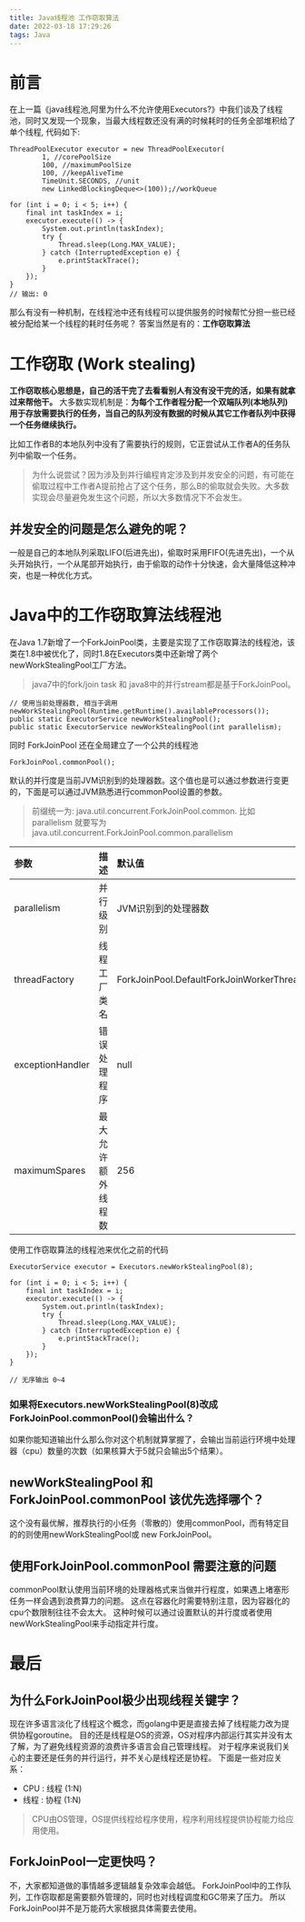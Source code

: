 ```yaml
---
title: Java线程池 工作窃取算法
date: 2022-03-18 17:29:26
tags: Java
---
```


# 前言

在上一篇《java线程池,阿里为什么不允许使用Executors?》中我们谈及了线程池，同时又发现一个现象，当最大线程数还没有满的时候耗时的任务全部堆积给了单个线程, 代码如下:

```
ThreadPoolExecutor executor = new ThreadPoolExecutor(
        1, //corePoolSize
        100, //maximumPoolSize
        100, //keepAliveTime
        TimeUnit.SECONDS, //unit
        new LinkedBlockingDeque<>(100));//workQueue

for (int i = 0; i < 5; i++) {
    final int taskIndex = i;
    executor.execute(() -> {
        System.out.println(taskIndex);
        try {
            Thread.sleep(Long.MAX_VALUE);
        } catch (InterruptedException e) {
            e.printStackTrace();
        }
    });
}
// 输出: 0
```

那么有没有一种机制，在线程池中还有线程可以提供服务的时候帮忙分担一些已经被分配给某一个线程的耗时任务呢？
答案当然是有的：**工作窃取算法**

# 工作窃取 (Work stealing)

**工作窃取核心思想是，自己的活干完了去看看别人有没有没干完的活，如果有就拿过来帮他干。**
大多数实现机制是：**为每个工作者程分配一个双端队列(本地队列)用于存放需要执行的任务，当自己的队列没有数据的时候从其它工作者队列中获得一个任务继续执行。**

比如工作者B的本地队列中没有了需要执行的规则，它正尝试从工作者A的任务队列中偷取一个任务。

> 为什么说尝试？因为涉及到并行编程肯定涉及到并发安全的问题，有可能在偷取过程中工作者A提前抢占了这个任务，那么B的偷取就会失败。大多数实现会尽量避免发生这个问题，所以大多数情况下不会发生。

## 并发安全的问题是怎么避免的呢？

一般是自己的本地队列采取LIFO(后进先出)，偷取时采用FIFO(先进先出)，一个从头开始执行，一个从尾部开始执行，由于偷取的动作十分快速，会大量降低这种冲突，也是一种优化方式。

# Java中的工作窃取算法线程池

在Java 1.7新增了一个ForkJoinPool类，主要是实现了工作窃取算法的线程池，该类在1.8中被优化了，同时1.8在Executors类中还新增了两个newWorkStealingPool工厂方法。

> java7中的fork/join task 和 java8中的并行stream都是基于ForkJoinPool。

```
// 使用当前处理器数, 相当于调用 newWorkStealingPool(Runtime.getRuntime().availableProcessors());
public static ExecutorService newWorkStealingPool();
public static ExecutorService newWorkStealingPool(int parallelism);
```

同时 ForkJoinPool 还在全局建立了一个公共的线程池

```
ForkJoinPool.commonPool();
```

默认的并行度是当前JVM识别到的处理器数。这个值也是可以通过参数进行变更的，下面是可以通过JVM熟悉进行commonPool设置的参数。

> 前缀统一为: java.util.concurrent.ForkJoinPool.common.
> 比如 parallelism 就要写为 java.util.concurrent.ForkJoinPool.common.parallelism

| 参数             | 描述               | 默认值                                          |
| :--------------- | :----------------- | :---------------------------------------------- |
| parallelism      | 并行级别           | JVM识别到的处理器数                             |
| threadFactory    | 线程工厂类名       | ForkJoinPool.DefaultForkJoinWorkerThreadFactory |
| exceptionHandler | 错误处理程序       | null                                            |
| maximumSpares    | 最大允许额外线程数 | 256                                             |

使用工作窃取算法的线程池来优化之前的代码

```
ExecutorService executor = Executors.newWorkStealingPool(8);

for (int i = 0; i < 5; i++) {
    final int taskIndex = i;
    executor.execute(() -> {
        System.out.println(taskIndex);
        try {
            Thread.sleep(Long.MAX_VALUE);
        } catch (InterruptedException e) {
            e.printStackTrace();
        }
    });
}

// 无序输出 0~4
```

### 如果将Executors.newWorkStealingPool(8)改成ForkJoinPool.commonPool()会输出什么？

如果你能知道输出什么那么你对这个机制就算掌握了，会输出当前运行环境中处理器（cpu）数量的次数（如果核算大于5就只会输出5个结果）。

## newWorkStealingPool 和 ForkJoinPool.commonPool 该优先选择哪个？

这个没有最优解，推荐执行的小任务（零散的）使用commonPool，而有特定目的的则使用newWorkStealingPool或 new ForkJoinPool。

## 使用ForkJoinPool.commonPool 需要注意的问题

commonPool默认使用当前环境的处理器格式来当做并行程度，如果遇上堵塞形任务一样会遇到浪费算力的问题。
这点在容器化时需要特别注意，因为容器化的cpu个数限制往往不会太大。
这种时候可以通过设置默认的并行度或者使用newWorkStealingPool来手动指定并行度。

# 最后

## 为什么ForkJoinPool极少出现线程关键字？

现在许多语言淡化了线程这个概念，而golang中更是直接去掉了线程能力改为提供协程goroutine。
目的还是线程是OS的资源，OS对程序内部运行其实并没有太了解，为了避免线程资源的浪费许多语言会自己管理线程。
对于程序来说我们关心的主要还是任务的并行运行，并不关心是线程还是协程。
下面是一些对应关系：

- CPU : 线程 (1:N)
- 线程 : 协程 (1:N)

> CPU由OS管理，OS提供线程给程序使用，程序利用线程提供协程能力给应用使用。

## ForkJoinPool一定更快吗？

不，大家都知道做的事情越多逻辑越复杂效率会越低。
ForkJoinPool中的工作队列，工作窃取都是需要额外管理的，同时也对线程调度和GC带来了压力。
所以ForkJoinPool并不是万能药大家根据具体需要去使用。

